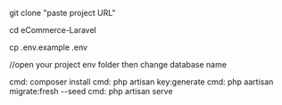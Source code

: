  git clone  "paste project URL"
 
 cd eCommerce-Laravel
 
 cp .env.example .env
 
 //open your project env folder then change database name
 
 cmd: composer install
 cmd: php artisan key:generate
 cmd: php aartisan migrate:fresh --seed
 cmd: php artisan serve
